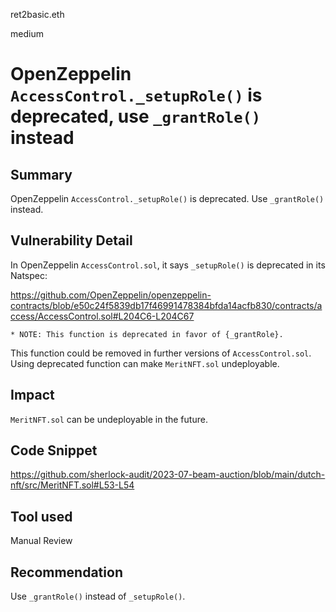 ret2basic.eth

medium

# OpenZeppelin `AccessControl._setupRole()` is deprecated, use `_grantRole()` instead

## Summary

OpenZeppelin `AccessControl._setupRole()` is deprecated. Use `_grantRole()` instead.

## Vulnerability Detail

In OpenZeppelin `AccessControl.sol`, it says `_setupRole()` is deprecated in its Natspec:

https://github.com/OpenZeppelin/openzeppelin-contracts/blob/e50c24f5839db17f46991478384bfda14acfb830/contracts/access/AccessControl.sol#L204C6-L204C67

```plaintext
* NOTE: This function is deprecated in favor of {_grantRole}.
```

This function could be removed in further versions of `AccessControl.sol`. Using deprecated function can make `MeritNFT.sol` undeployable.

## Impact

`MeritNFT.sol` can be undeployable in the future.

## Code Snippet

https://github.com/sherlock-audit/2023-07-beam-auction/blob/main/dutch-nft/src/MeritNFT.sol#L53-L54

## Tool used

Manual Review

## Recommendation

Use `_grantRole()` instead of `_setupRole()`.
